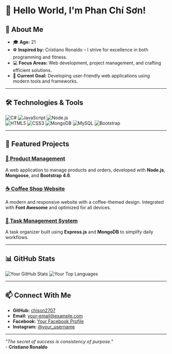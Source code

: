 # 👋 Hello World, I'm **Phan Chí Sơn**! 

## 🌟 About Me
- 🎓 **Age:** 21  
- ⚽ **Inspired by:** Cristiano Ronaldo – I strive for excellence in both programming and fitness.  
- 💻 **Focus Areas:** Web development, project management, and crafting efficient solutions.  
- 🔭 **Current Goal:** Developing user-friendly web applications using modern tools and frameworks.

---

## 🛠️ Technologies & Tools
![C#](https://img.shields.io/badge/-C%23-239120?logo=csharp&logoColor=white&style=flat-square)
![JavaScript](https://img.shields.io/badge/-JavaScript-F7DF1E?logo=javascript&logoColor=black&style=flat-square)
![Node.js](https://img.shields.io/badge/-Node.js-339933?logo=node.js&logoColor=white&style=flat-square)  
![HTML5](https://img.shields.io/badge/-HTML5-E34F26?logo=html5&logoColor=white&style=flat-square)
![CSS3](https://img.shields.io/badge/-CSS3-1572B6?logo=css3&logoColor=white&style=flat-square)
![MongoDB](https://img.shields.io/badge/-MongoDB-47A248?logo=mongodb&logoColor=white&style=flat-square)
![MySQL](https://img.shields.io/badge/-MySQL-4479A1?logo=mysql&logoColor=white&style=flat-square)
![Bootstrap](https://img.shields.io/badge/-Bootstrap-7952B3?logo=bootstrap&logoColor=white&style=flat-square)

---

## 🚀 Featured Projects
### [💼 Product Management](https://github.com/chison2707/product-management)
A web application to manage products and orders, developed with **Node.js**, **Mongoose**, and **Bootstrap 4.6**.

### [☕ Coffee Shop Website](https://github.com/chison2707/coffeeShop)
A modern and responsive website with a coffee-themed design. Integrated with **Font Awesome** and optimized for all devices.

### [📝 Task Management System](https://github.com/chison2707/task-management)
A task organizer built using **Express.js** and **MongoDB** to simplify daily workflows.

---

## 📊 GitHub Stats
![Your GitHub Stats](https://github-readme-stats.vercel.app/api?username=chison2707&show_icons=true&theme=default)
![Your Top Languages](https://github-readme-stats.vercel.app/api/top-langs/?username=chison2707&layout=compact&theme=default)

---

## 📫 Connect With Me
- **GitHub:** [chison2707](https://github.com/chison2707)  
- **Email:** [your-email@example.com](mailto:chiphansonzz17@gmail.com)    
- **Facebook:** [Your Facebook Profile](https://facebook.com/ChiSon8386)  
- **Instagram:** [@your_username](https://instagram.com/iam_chiisonn8688)  

---

*"The secret of success is consistency of purpose."*  
\- **Cristiano Ronaldo**
